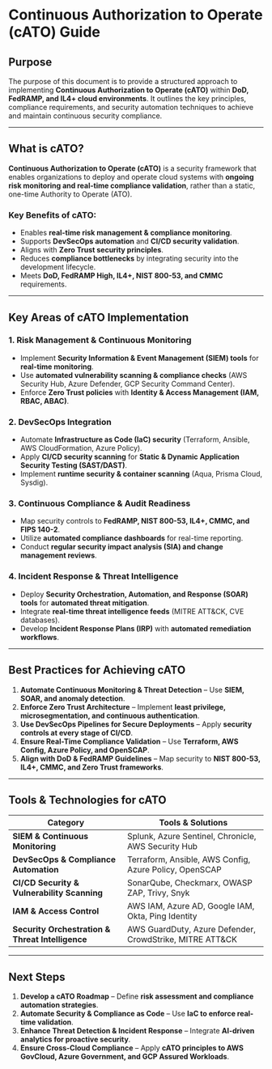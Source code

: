 # **Continuous Authorization to Operate (cATO) Guide**

## **Purpose**
The purpose of this document is to provide a structured approach to implementing **Continuous Authorization to Operate (cATO)** within **DoD, FedRAMP, and IL4+ cloud environments**. It outlines the key principles, compliance requirements, and security automation techniques to achieve and maintain continuous security compliance.

---

## **What is cATO?**
**Continuous Authorization to Operate (cATO)** is a security framework that enables organizations to deploy and operate cloud systems with **ongoing risk monitoring and real-time compliance validation**, rather than a static, one-time Authority to Operate (ATO).

### **Key Benefits of cATO:**
- Enables **real-time risk management & compliance monitoring**.
- Supports **DevSecOps automation** and **CI/CD security validation**.
- Aligns with **Zero Trust security principles**.
- Reduces **compliance bottlenecks** by integrating security into the development lifecycle.
- Meets **DoD, FedRAMP High, IL4+, NIST 800-53, and CMMC** requirements.

---

## **Key Areas of cATO Implementation**

### **1. Risk Management & Continuous Monitoring**
- Implement **Security Information & Event Management (SIEM) tools** for **real-time monitoring**.
- Use **automated vulnerability scanning & compliance checks** (AWS Security Hub, Azure Defender, GCP Security Command Center).
- Enforce **Zero Trust policies** with **Identity & Access Management (IAM, RBAC, ABAC)**.

### **2. DevSecOps Integration**
- Automate **Infrastructure as Code (IaC) security** (Terraform, Ansible, AWS CloudFormation, Azure Policy).
- Apply **CI/CD security scanning** for **Static & Dynamic Application Security Testing (SAST/DAST)**.
- Implement **runtime security & container scanning** (Aqua, Prisma Cloud, Sysdig).

### **3. Continuous Compliance & Audit Readiness**
- Map security controls to **FedRAMP, NIST 800-53, IL4+, CMMC, and FIPS 140-2**.
- Utilize **automated compliance dashboards** for real-time reporting.
- Conduct **regular security impact analysis (SIA) and change management reviews**.

### **4. Incident Response & Threat Intelligence**
- Deploy **Security Orchestration, Automation, and Response (SOAR) tools** for **automated threat mitigation**.
- Integrate **real-time threat intelligence feeds** (MITRE ATT&CK, CVE databases).
- Develop **Incident Response Plans (IRP)** with **automated remediation workflows**.

---

## **Best Practices for Achieving cATO**
1. **Automate Continuous Monitoring & Threat Detection** – Use **SIEM, SOAR, and anomaly detection**.
2. **Enforce Zero Trust Architecture** – Implement **least privilege, microsegmentation, and continuous authentication**.
3. **Use DevSecOps Pipelines for Secure Deployments** – Apply **security controls at every stage of CI/CD**.
4. **Ensure Real-Time Compliance Validation** – Use **Terraform, AWS Config, Azure Policy, and OpenSCAP**.
5. **Align with DoD & FedRAMP Guidelines** – Map security to **NIST 800-53, IL4+, CMMC, and Zero Trust frameworks**.

---

## **Tools & Technologies for cATO**
| **Category** | **Tools & Solutions** |
|-------------|-----------------------|
| **SIEM & Continuous Monitoring** | Splunk, Azure Sentinel, Chronicle, AWS Security Hub |
| **DevSecOps & Compliance Automation** | Terraform, Ansible, AWS Config, Azure Policy, OpenSCAP |
| **CI/CD Security & Vulnerability Scanning** | SonarQube, Checkmarx, OWASP ZAP, Trivy, Snyk |
| **IAM & Access Control** | AWS IAM, Azure AD, Google IAM, Okta, Ping Identity |
| **Security Orchestration & Threat Intelligence** | AWS GuardDuty, Azure Defender, CrowdStrike, MITRE ATT&CK |

---

## **Next Steps**
1. **Develop a cATO Roadmap** – Define **risk assessment and compliance automation strategies**.
2. **Automate Security & Compliance as Code** – Use **IaC to enforce real-time validation**.
3. **Enhance Threat Detection & Incident Response** – Integrate **AI-driven analytics for proactive security**.
4. **Ensure Cross-Cloud Compliance** – Apply **cATO principles to AWS GovCloud, Azure Government, and GCP Assured Workloads**.
